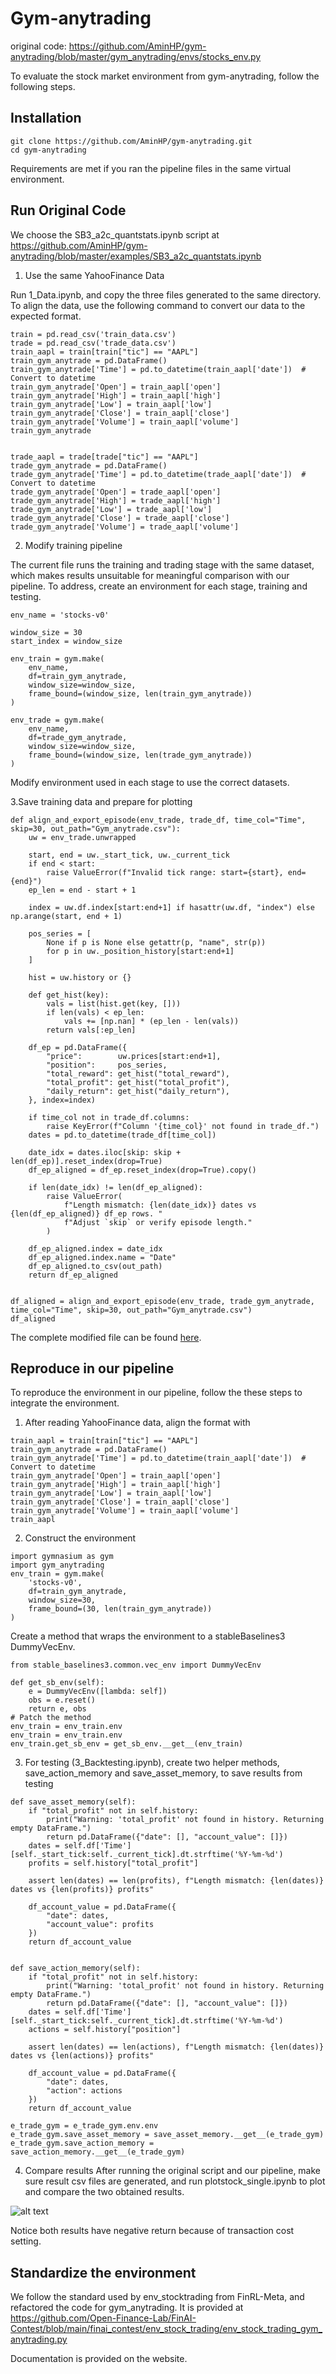 # Gym-anytrading
original code: https://github.com/AminHP/gym-anytrading/blob/master/gym_anytrading/envs/stocks_env.py


To evaluate the stock market environment from gym-anytrading, follow the following steps.
## Installation
```
git clone https://github.com/AminHP/gym-anytrading.git
cd gym-anytrading
```
Requirements are met if you ran the pipeline files in the same virtual environment.


## Run Original Code
We choose the SB3_a2c_quantstats.ipynb script at https://github.com/AminHP/gym-anytrading/blob/master/examples/SB3_a2c_quantstats.ipynb

1. Use the same YahooFinance Data

Run 1_Data.ipynb, and copy the three files generated to the same directory. To align the data, use the following command to convert our data to the expected format.
```
train = pd.read_csv('train_data.csv')
trade = pd.read_csv('trade_data.csv')
train_aapl = train[train["tic"] == "AAPL"]
train_gym_anytrade = pd.DataFrame()
train_gym_anytrade['Time'] = pd.to_datetime(train_aapl['date'])  # Convert to datetime
train_gym_anytrade['Open'] = train_aapl['open']
train_gym_anytrade['High'] = train_aapl['high']
train_gym_anytrade['Low'] = train_aapl['low']
train_gym_anytrade['Close'] = train_aapl['close']
train_gym_anytrade['Volume'] = train_aapl['volume']
train_gym_anytrade


trade_aapl = trade[trade["tic"] == "AAPL"]
trade_gym_anytrade = pd.DataFrame()
trade_gym_anytrade['Time'] = pd.to_datetime(trade_aapl['date'])  # Convert to datetime
trade_gym_anytrade['Open'] = trade_aapl['open']
trade_gym_anytrade['High'] = trade_aapl['high']
trade_gym_anytrade['Low'] = trade_aapl['low']
trade_gym_anytrade['Close'] = trade_aapl['close']
trade_gym_anytrade['Volume'] = trade_aapl['volume']
```
2. Modify training pipeline

The current file runs the training and trading stage with the same dataset, which makes results unsuitable for meaningful comparison with our pipeline. To address, create an environment for each stage, training and testing.

```
env_name = 'stocks-v0'

window_size = 30
start_index = window_size

env_train = gym.make(
    env_name,
    df=train_gym_anytrade,
    window_size=window_size,
    frame_bound=(window_size, len(train_gym_anytrade))
)

env_trade = gym.make(
    env_name,
    df=trade_gym_anytrade,
    window_size=window_size,
    frame_bound=(window_size, len(trade_gym_anytrade))
)
```
Modify environment used in each stage to use the correct datasets.

3.Save training data and prepare for plotting

```
def align_and_export_episode(env_trade, trade_df, time_col="Time", skip=30, out_path="Gym_anytrade.csv"):
    uw = env_trade.unwrapped

    start, end = uw._start_tick, uw._current_tick
    if end < start:
        raise ValueError(f"Invalid tick range: start={start}, end={end}")
    ep_len = end - start + 1

    index = uw.df.index[start:end+1] if hasattr(uw.df, "index") else np.arange(start, end + 1)

    pos_series = [
        None if p is None else getattr(p, "name", str(p))
        for p in uw._position_history[start:end+1]
    ]

    hist = uw.history or {}

    def get_hist(key):
        vals = list(hist.get(key, []))
        if len(vals) < ep_len:
            vals += [np.nan] * (ep_len - len(vals))
        return vals[:ep_len]

    df_ep = pd.DataFrame({
        "price":        uw.prices[start:end+1],
        "position":     pos_series,
        "total_reward": get_hist("total_reward"),
        "total_profit": get_hist("total_profit"),
        "daily_return": get_hist("daily_return"),
    }, index=index)

    if time_col not in trade_df.columns:
        raise KeyError(f"Column '{time_col}' not found in trade_df.")
    dates = pd.to_datetime(trade_df[time_col])

    date_idx = dates.iloc[skip: skip + len(df_ep)].reset_index(drop=True)
    df_ep_aligned = df_ep.reset_index(drop=True).copy()

    if len(date_idx) != len(df_ep_aligned):
        raise ValueError(
            f"Length mismatch: {len(date_idx)} dates vs {len(df_ep_aligned)} df_ep rows. "
            f"Adjust `skip` or verify episode length."
        )

    df_ep_aligned.index = date_idx
    df_ep_aligned.index.name = "Date"
    df_ep_aligned.to_csv(out_path)
    return df_ep_aligned


df_aligned = align_and_export_episode(env_trade, trade_gym_anytrade, time_col="Time", skip=30, out_path="Gym_anytrade.csv")
df_aligned
```
The complete modified file can be found [here](https://github.com/Allan-Feng/FinAI-Contest/blob/main/finai_contest/pipeline/original_scripts/gym_anytrading.ipynb).

## Reproduce in our pipeline
To reproduce the environment in our pipeline, follow the these steps to integrate the environment.
1. After reading YahooFinance data, align the format with
```
train_aapl = train[train["tic"] == "AAPL"]
train_gym_anytrade = pd.DataFrame()
train_gym_anytrade['Time'] = pd.to_datetime(train_aapl['date'])  # Convert to datetime
train_gym_anytrade['Open'] = train_aapl['open']
train_gym_anytrade['High'] = train_aapl['high']
train_gym_anytrade['Low'] = train_aapl['low']
train_gym_anytrade['Close'] = train_aapl['close']
train_gym_anytrade['Volume'] = train_aapl['volume']
train_aapl
```

2. Construct the environment
```
import gymnasium as gym
import gym_anytrading
env_train = gym.make(
    'stocks-v0',
    df=train_gym_anytrade,
    window_size=30,
    frame_bound=(30, len(train_gym_anytrade))
)
```
Create a method that wraps the environment to a stableBaselines3 DummyVecEnv.
```
from stable_baselines3.common.vec_env import DummyVecEnv

def get_sb_env(self):
    e = DummyVecEnv([lambda: self])
    obs = e.reset()
    return e, obs
# Patch the method
env_train = env_train.env
env_train = env_train.env
env_train.get_sb_env = get_sb_env.__get__(env_train)
```
3. For testing (3_Backtesting.ipynb), create two helper methods, save_action_memory and save_asset_memory, to save results from testing
```
def save_asset_memory(self):
    if "total_profit" not in self.history:
        print("Warning: 'total_profit' not found in history. Returning empty DataFrame.")
        return pd.DataFrame({"date": [], "account_value": []})
    dates = self.df['Time'][self._start_tick:self._current_tick].dt.strftime('%Y-%m-%d')
    profits = self.history["total_profit"]

    assert len(dates) == len(profits), f"Length mismatch: {len(dates)} dates vs {len(profits)} profits"

    df_account_value = pd.DataFrame({
        "date": dates,
        "account_value": profits
    })
    return df_account_value


def save_action_memory(self):
    if "total_profit" not in self.history:
        print("Warning: 'total_profit' not found in history. Returning empty DataFrame.")
        return pd.DataFrame({"date": [], "account_value": []})
    dates = self.df['Time'][self._start_tick:self._current_tick].dt.strftime('%Y-%m-%d')
    actions = self.history["position"]

    assert len(dates) == len(actions), f"Length mismatch: {len(dates)} dates vs {len(actions)} profits"

    df_account_value = pd.DataFrame({
        "date": dates,
        "action": actions
    })
    return df_account_value

e_trade_gym = e_trade_gym.env.env
e_trade_gym.save_asset_memory = save_asset_memory.__get__(e_trade_gym)
e_trade_gym.save_action_memory = save_action_memory.__get__(e_trade_gym)
```
4. Compare results
After running the original script and our pipeline, make sure result csv files are generated, and run plotstock_single.ipynb to plot and compare the two obtained results.

![alt text](../images/image-3.png)

Notice both results have negative return because of transaction cost setting.

## Standardize the environment
We follow the standard used by env_stocktrading from FinRL-Meta, and refactored the code for gym_anytrading. It is provided at https://github.com/Open-Finance-Lab/FinAI-Contest/blob/main/finai_contest/env_stock_trading/env_stock_trading_gym_anytrading.py

Documentation is provided on the website.